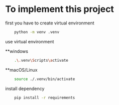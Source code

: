 # To implement this project

first you have to create virtual environment

```bash
    python -m venv .venv
```

use virtual environment

 **windows

```bash
    .\.venv\Scripts\activate
```

**macOS/Linux

```bash
    source ./.venv/bin/activate
```

install dependency

```bash
    pip install -r requirements
```
